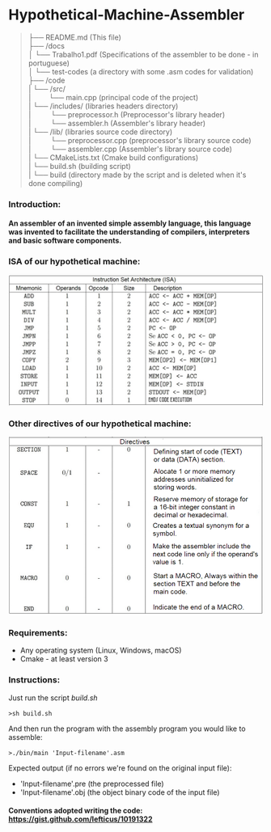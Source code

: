 # Hypothetical-Machine-Assembler
>├── README.md (This file)  
├── /docs  
│ └── Trabalho1.pdf (Specifications of the assembler to be done - in portuguese)   
│ └── test-codes (a directory with some .asm codes for validation)  
├── /code  
| └── /src/  
|&nbsp;&nbsp;&nbsp;&nbsp;&nbsp;&nbsp;&nbsp;&nbsp;&nbsp;└── main.cpp (principal code of the project)  
| └── /includes/ (libraries headers directory)  
|&nbsp;&nbsp;&nbsp;&nbsp;&nbsp;&nbsp;&nbsp;&nbsp;&nbsp;     └── preprocessor.h (Preprocessor's library header)  
|&nbsp;&nbsp;&nbsp;&nbsp;&nbsp;&nbsp;&nbsp;&nbsp;&nbsp;     └── assembler.h (Assembler's library header)  
| └── /lib/ (libraries source code directory)    
|&nbsp;&nbsp;&nbsp;&nbsp;&nbsp;&nbsp;&nbsp;&nbsp;&nbsp;     └── preprocessor.cpp (preprocessor's library source code)  
|&nbsp;&nbsp;&nbsp;&nbsp;&nbsp;&nbsp;&nbsp;&nbsp;&nbsp;     └── assembler.cpp (Assembler's library source code)  
| └── CMakeLists.txt (Cmake build configurations)    
| └── build.sh (building script)  
| └── build (directory made by the script and is deleted when it's done compiling)      

### __Introduction__:  
#### An assembler of an invented simple assembly language, this language was invented to facilitate the understanding of compilers, interpreters and basic software components.  

### ISA of our hypothetical machine:  
<p align="center">
  <img  src="https://github.com/abdullah-zaiter/Hypothetical-Machine-Assembler/blob/master/docs/SB-repo-intructions.png">
</p>

### Other directives of our hypothetical machine:  
<p align="center">
  <img  src="https://github.com/abdullah-zaiter/Hypothetical-Machine-Assembler/blob/master/docs/Directives-Rep_SB.PNG">
</p>

### __Requirements__:  
* Any operating system (Linux, Windows, macOS)
* Cmake  - at least version 3

### __Instructions__:
Just run the script _build.sh_
```
>sh build.sh
```
And then run the program with the assembly program you would like to assemble:
```
>./bin/main 'Input-filename'.asm
```
Expected output (if no errors we're found on the original input file):

* 'Input-filename'.pre (the preprocessed file)
* 'Input-filename'.obj (the object binary code of the input file) 

#### Conventions adopted writing the code:  https://gist.github.com/lefticus/10191322
